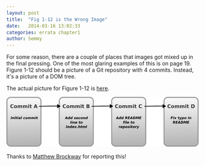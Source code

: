 ```yaml
---
layout: post
title:  "Fig 1-12 is the Wrong Image"
date:   2014-03-16 13:02:33
categories: errata chapter1
author: Semmy
---
```


For some reason, there are a couple of places that images got mixed up in the
final pressing. One of the most glaring examples of this is on page 19. Figure
1-12 should be a picture of a Git repository with 4 commits. Instead, it's
a picture of a DOM tree.

The actual picture for Figure 1-12 is [here](/images/git_diagram.png).

<img class="img-responsive" src="/images/git_diagram.png">

Thanks to [Matthew Brockway](http://twitter.com/BothXP) for reporting this!
